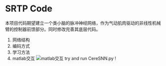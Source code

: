 # SRTP Code
本项目代码期望建立一个类小脑的脉冲神经网络，作为气动肌肉驱动的非线性机械臂的控制器前馈部分。同时修改完善其底层代码。
1. 网络结构
2. 编码方式
3. 学习方法
4. matlab交互
![matlab交互](https://images.gitee.com/uploads/images/2021/0423/103538_f223e7e2_8871149.png "通讯原理图.png")
try and run CereSNN.py !





